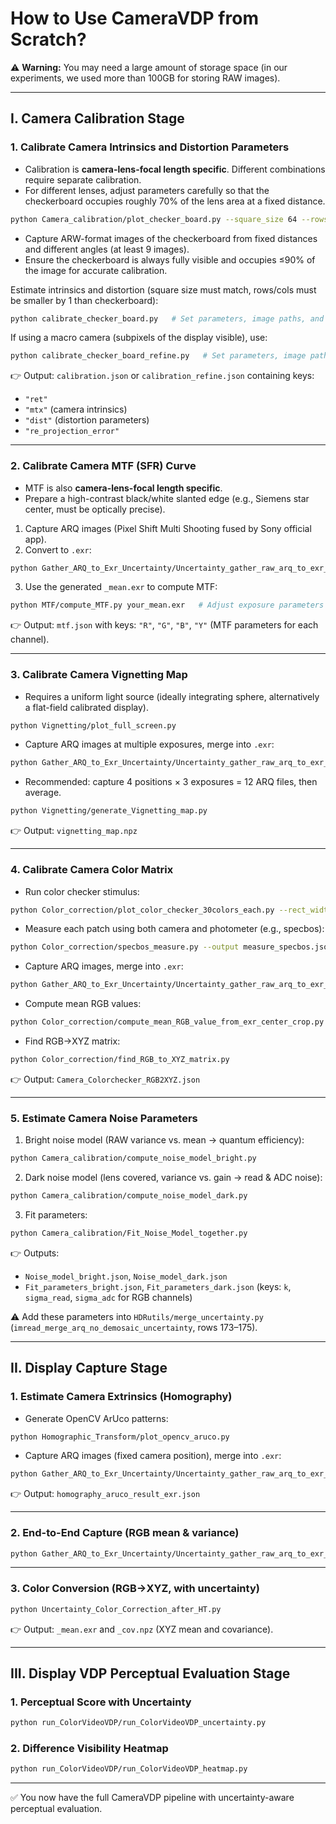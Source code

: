 # How to Use CameraVDP from Scratch?

⚠️ **Warning:** You may need a large amount of storage space (in our experiments, we used more than 100GB for storing RAW images).

---

## I. Camera Calibration Stage

### 1. Calibrate Camera Intrinsics and Distortion Parameters
- Calibration is **camera-lens-focal length specific**. Different combinations require separate calibration.
- For different lenses, adjust parameters carefully so that the checkerboard occupies roughly 70% of the lens area at a fixed distance.

```bash
python Camera_calibration/plot_checker_board.py --square_size 64 --rows 32 --cols 58
```

- Capture ARW-format images of the checkerboard from fixed distances and different angles (at least 9 images).  
- Ensure the checkerboard is always fully visible and occupies ≤90% of the image for accurate calibration.

Estimate intrinsics and distortion (square size must match, rows/cols must be smaller by 1 than checkerboard):  
```bash
python calibrate_checker_board.py   # Set parameters, image paths, and output path first
```

If using a macro camera (subpixels of the display visible), use:  
```bash
python calibrate_checker_board_refine.py   # Set parameters, image paths, and output path first
```

👉 Output: `calibration.json` or `calibration_refine.json` containing keys:  
- `"ret"`  
- `"mtx"` (camera intrinsics)  
- `"dist"` (distortion parameters)  
- `"re_projection_error"`  

---

### 2. Calibrate Camera MTF (SFR) Curve
- MTF is also **camera-lens-focal length specific**.  
- Prepare a high-contrast black/white slanted edge (e.g., Siemens star center, must be optically precise).

1. Capture ARQ images (Pixel Shift Multi Shooting fused by Sony official app).  
2. Convert to `.exr`:  
```bash
python Gather_ARQ_to_Exr_Uncertainty/Uncertainty_gather_raw_arq_to_exr_whole_process_all_HDR.py
```

3. Use the generated `_mean.exr` to compute MTF:  
```bash
python MTF/compute_MTF.py your_mean.exr   # Adjust exposure parameters to avoid over/under exposure
```

👉 Output: `mtf.json` with keys: `"R"`, `"G"`, `"B"`, `"Y"` (MTF parameters for each channel).

---

### 3. Calibrate Camera Vignetting Map
- Requires a uniform light source (ideally integrating sphere, alternatively a flat-field calibrated display).

```bash
python Vignetting/plot_full_screen.py
```

- Capture ARQ images at multiple exposures, merge into `.exr`:  
```bash
python Gather_ARQ_to_Exr_Uncertainty/Uncertainty_gather_raw_arq_to_exr_whole_process_all_HDR_MTF_wiener.py
```

- Recommended: capture 4 positions × 3 exposures = 12 ARQ files, then average.  
```bash
python Vignetting/generate_Vignetting_map.py
```

👉 Output: `vignetting_map.npz`

---

### 4. Calibrate Camera Color Matrix
- Run color checker stimulus:  
```bash
python Color_correction/plot_color_checker_30colors_each.py --rect_width 2000 --rect_height 2000
```

- Measure each patch using both camera and photometer (e.g., specbos):  
```bash
python Color_correction/specbos_measure.py --output measure_specbos.json
```

- Capture ARQ images, merge into `.exr`:  
```bash
python Gather_ARQ_to_Exr_Uncertainty/Uncertainty_gather_raw_arq_to_exr_whole_process_all_HDR_MTF_wiener_Vignetting_Undistortion.py
```

- Compute mean RGB values:  
```bash
python Color_correction/compute_mean_RGB_value_from_exr_center_crop.py
```

- Find RGB→XYZ matrix:  
```bash
python Color_correction/find_RGB_to_XYZ_matrix.py
```

👉 Output: `Camera_Colorchecker_RGB2XYZ.json`

---

### 5. Estimate Camera Noise Parameters
1. Bright noise model (RAW variance vs. mean → quantum efficiency):  
```bash
python Camera_calibration/compute_noise_model_bright.py
```

2. Dark noise model (lens covered, variance vs. gain → read & ADC noise):  
```bash
python Camera_calibration/compute_noise_model_dark.py
```

3. Fit parameters:  
```bash
python Camera_calibration/Fit_Noise_Model_together.py
```

👉 Outputs:  
- `Noise_model_bright.json`, `Noise_model_dark.json`  
- `Fit_parameters_bright.json`, `Fit_parameters_dark.json` (keys: `k`, `sigma_read`, `sigma_adc` for RGB channels)

⚠️ Add these parameters into `HDRutils/merge_uncertainty.py` (`imread_merge_arq_no_demosaic_uncertainty`, rows 173–175).

---

## II. Display Capture Stage

### 1. Estimate Camera Extrinsics (Homography)
- Generate OpenCV ArUco patterns:  
```bash
python Homographic_Transform/plot_opencv_aruco.py
```

- Capture ARQ images (fixed camera position), merge into `.exr`:  
```bash
python Gather_ARQ_to_Exr_Uncertainty/Uncertainty_gather_raw_arq_to_exr_whole_process_all_HDR_MTF_wiener_Vignetting_Undistortion.py
```

👉 Output: `homography_aruco_result_exr.json`

---

### 2. End-to-End Capture (RGB mean & variance)
```bash
python Gather_ARQ_to_Exr_Uncertainty/Uncertainty_gather_raw_arq_to_exr_whole_process_all_HDR_MTF_wiener_Vignetting_Undistortion_Homo.py
```

---

### 3. Color Conversion (RGB→XYZ, with uncertainty)
```bash
python Uncertainty_Color_Correction_after_HT.py
```

👉 Output: `_mean.exr` and `_cov.npz` (XYZ mean and covariance).

---

## III. Display VDP Perceptual Evaluation Stage

### 1. Perceptual Score with Uncertainty
```bash
python run_ColorVideoVDP/run_ColorVideoVDP_uncertainty.py
```

### 2. Difference Visibility Heatmap
```bash
python run_ColorVideoVDP/run_ColorVideoVDP_heatmap.py
```

---

✅ You now have the full CameraVDP pipeline with uncertainty-aware perceptual evaluation.
